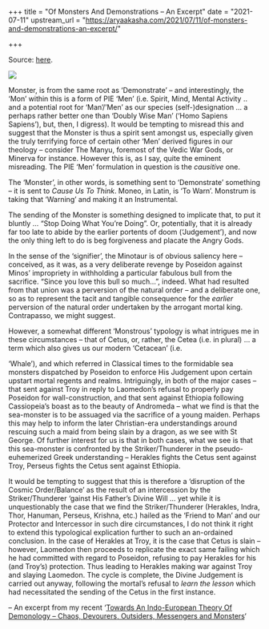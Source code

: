 +++
title = "Of Monsters And Demonstrations – An Excerpt"
date = "2021-07-11"
upstream_url = "https://aryaakasha.com/2021/07/11/of-monsters-and-demonstrations-an-excerpt/"

+++

Source: [here](https://aryaakasha.com/2021/07/11/of-monsters-and-demonstrations-an-excerpt/).

![](https://aryaakasha.files.wordpress.com/2021/07/bsao050204800l.jpg?w=537)

Monster, is from the same root as ‘Demonstrate’ – and interestingly, the ‘Mon’ within this is a form of PIE ‘Men’ (i.e. Spirit, Mind, Mental Activity .. and a potential root for ‘Man’/’Men’ as our species (self-)designation … a perhaps rather better one than ‘Doubly Wise Man’ (‘Homo Sapiens Sapiens’), but, then, I digress). It would be tempting to misread this and suggest that the Monster is thus a spirit sent amongst us, especially given the truly terrifying force of certain other ‘Men’ derived figures in our theology – consider The Manyu, foremost of the Vedic War Gods, or Minerva for instance. However this is, as I say, quite the eminent misreading. The PIE ‘Men’ formulation in question is the *causitive* one.

The ‘Monster’, in other words, is something sent to ‘Demonstrate’ something – it is sent to *Cause Us To Think*. Moneo, in Latin, is ‘To Warn’. Monstrum is taking that ‘Warning’ and making it an Instrumental.

The sending of the Monster is something designed to implicate that, to put it bluntly … “Stop Doing What You’re Doing”. Or, potentially, that it is already far too late to abide by the earlier portents of doom (‘Judgement’), and now the only thing left to do is beg forgiveness and placate the Angry Gods.

In the sense of the ‘signifier’, the Minotaur is of obvious saliency here – conceived, as it was, as a very deliberate revenge by Poseidon against Minos’ impropriety in withholding a particular fabulous bull from the sacrifice. “Since you love this bull so much…”, indeed. What had resulted from that union was a perversion of the natural order – and a deliberate one, so as to represent the tacit and tangible consequence for the *earlier* perversion of the natural order undertaken by the arrogant mortal king. Contrapasso, we might suggest.

However, a somewhat different ‘Monstrous’ typology is what intrigues me in these circumstances – that of Cetus, or, rather, the Cetea (i.e. in plural) … a term which also gives us our modern ‘Cetacean’ (i.e.

‘Whale’), and which referred in Classical times to the formidable sea monsters dispatched by Poseidon to enforce His Judgement upon certain upstart mortal regents and realms. Intriguingly, in both of the major cases – that sent against Troy in reply to Laomedon’s refusal to properly pay Poseidon for wall-construction, and that sent against Ethiopia following Cassiopeia’s boast as to the beauty of Andromeda – what we find is that the sea-monster is to be assuaged via the sacrifice of a young maiden. Perhaps this may help to inform the later Christian-era understandings around rescuing such a maid from being slain by a dragon, as we see with St George. Of further interest for us is that in both cases, what we see is that this sea-monster is confronted by the Striker/Thunderer in the pseudo-euhemerized Greek understanding – Herakles fights the Cetus sent against Troy, Perseus fights the Cetus sent against Ethiopia.

It would be tempting to suggest that this is therefore a ‘disruption of the Cosmic Order/Balance’ as the result of an intercession by the Striker/Thunderer ‘gainst His Father’s Divine Will … yet while it is unquestionably the case that we find the Striker/Thunderer (Herakles, Indra, Thor, Hanuman, Perseus, Krishna, etc.) hailed as the ‘Friend to Man’ and our Protector and Intercessor in such dire circumstances, I do not think it right to extend this typological explication further to such an an-ordained conclusion. In the case of Herakles at Troy, it is the case that Cetus is slain – however, Laomedon then proceeds to replicate the exact same failing which he had committed with regard to Poseidon, refusing to pay Herakles for his (and Troy’s) protection. Thus leading to Herakles making war against Troy and slaying Laomedon. The cycle is complete, the Divine Judgement is carried out anyway, following the mortal’s refusal to *learn the lesson* which had necessitated the sending of the Cetus in the first instance.

– An excerpt from my recent ‘[Towards An Indo-European Theory Of Demonology – Chaos, Devourers, Outsiders, Messengers and Monsters](https://aryaakasha.com/2021/07/11/towards-an-indo-european-theory-of-demonology-chaos-devourers-outsiders-messengers-and-monsters/)‘